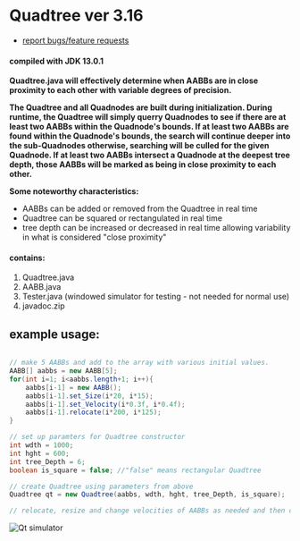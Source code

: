 # Quadtree ver 3.16

- <a href="mailto:ajf.digitals@gmail.com">report bugs/feature requests</a>

#### compiled with JDK 13.0.1

<b>Quadtree.java will effectively determine when AABBs are in close proximity to each other with variable degrees of precision.
    
The Quadtree and all Quadnodes are built during initialization. During runtime, the Quadtree will simply querry Quadnodes to see if there are at least two AABBs within the Quadnode's bounds. If at least two AABBs are found within the Quadnode's bounds, the search will continue deeper into the sub-Quadnodes otherwise, searching will be culled for the given Quadnode. If at least two AABBs intersect a Quadnode at the deepest tree depth, those AABBs will be marked as being in close proximity to each other.
    
Some noteworthy characteristics:</b>
- AABBs can be added or removed from the Quadtree in real time
- Quadtree can be squared or rectangulated in real time
- tree depth can be increased or decreased in real time allowing variability in what is considered "close proximity"

#### contains: 
1. Quadtree.java
2. AABB.java
3. Tester.java (windowed simulator for testing - not needed for normal use)
4. javadoc.zip

## example usage:
```java

// make 5 AABBs and add to the array with various initial values.
AABB[] aabbs = new AABB[5];
for(int i=1; i<aabbs.length+1; i++){
    aabbs[i-1] = new AABB();
    aabbs[i-1].set_Size(i*20, i*15);
    aabbs[i-1].set_Velocity(i*0.3f, i*0.4f);
    aabbs[i-1].relocate(i*200, i*125);
}

// set up paramters for Quadtree constructor
int wdth = 1000;
int hght = 600;
int tree_Depth = 6;
boolean is_square = false; //"false" means rectangular Quadtree

// create Quadtree using parameters from above
Quadtree qt = new Quadtree(aabbs, wdth, hght, tree_Depth, is_square);

// relocate, resize and change velocities of AABBs as needed and then call qt.update();
```
![Qt simulator](https://github.com/digitalAJF/Images/blob/master/Quadtree/qt.png)
